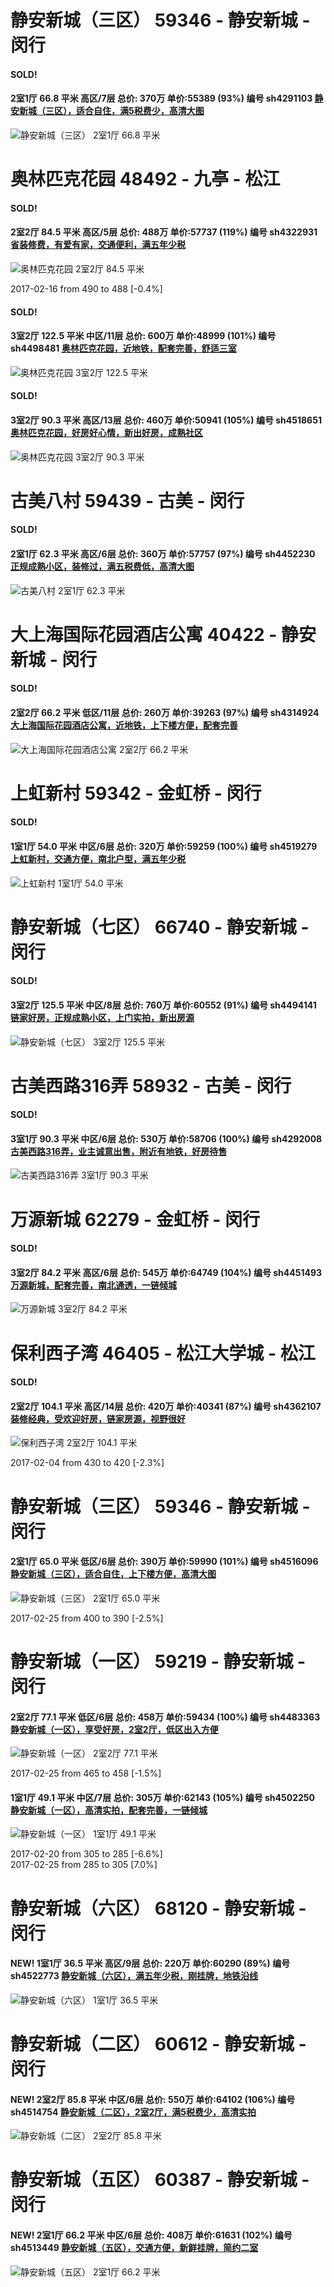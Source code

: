 # 静安新城（三区） 59346 - 静安新城 - 闵行

#### SOLD!
#### 2室1厅 66.8 平米 高区/7层 总价: 370万 单价:55389 (93%) 编号 sh4291103 [静安新城（三区），适合自住，满5税费少，高清大图](https://href.li/?http://sh.lianjia.com/ershoufang/sh4291103.html)

![静安新城（三区） 2室1厅 66.8 平米](http://cdn1.dooioo.com/fetch/vp/fy/gi/20160923/c8a4ae92-db7e-4dd9-94a7-b611d8440eff.jpg_200x150.jpg)



    


# 奥林匹克花园 48492 - 九亭 - 松江

#### SOLD!
#### 2室2厅 84.5 平米 高区/5层 总价: 488万 单价:57737 (119%) 编号 sh4322931 [省装修费，有爱有家，交通便利，满五年少税](https://href.li/?http://sh.lianjia.com/ershoufang/sh4322931.html)

![奥林匹克花园 2室2厅 84.5 平米](http://cdn7.dooioo.com/static/img/new-version/default_block.png)

2017-02-16 from 490 to 488 [-0.4%]

    
#### SOLD!
#### 3室2厅 122.5 平米 中区/11层 总价: 600万 单价:48999 (101%) 编号 sh4498481 [奥林匹克花园，近地铁，配套完善，舒适三室](https://href.li/?http://sh.lianjia.com/ershoufang/sh4498481.html)

![奥林匹克花园 3室2厅 122.5 平米](http://cdn1.dooioo.com/fetch/vp/fy/gi/20170104/28f2dec0-8b9a-48b4-b180-dfcf07bd8a5f.jpg_200x150.jpg)



    
#### SOLD!
#### 3室2厅 90.3 平米 高区/13层 总价: 460万 单价:50941 (105%) 编号 sh4518651 [奥林匹克花园，好房好心情，新出好房，成熟社区](https://href.li/?http://sh.lianjia.com/ershoufang/sh4518651.html)

![奥林匹克花园 3室2厅 90.3 平米](http://cdn7.dooioo.com/static/img/new-version/default_block.png)



    


# 古美八村 59439 - 古美 - 闵行

#### SOLD!
#### 2室1厅 62.3 平米 高区/6层 总价: 360万 单价:57757 (97%) 编号 sh4452230 [正规成熟小区，装修过，满五税费低，高清大图](https://href.li/?http://sh.lianjia.com/ershoufang/sh4452230.html)

![古美八村 2室1厅 62.3 平米](http://cdn1.dooioo.com/fetch/vp/fy/gi/20161225/db286378-24fb-43a7-9dd5-f7ad94cc4b80.jpg_200x150.jpg)



    


# 大上海国际花园酒店公寓 40422 - 静安新城 - 闵行

#### SOLD!
#### 2室2厅 66.2 平米 低区/11层 总价: 260万 单价:39263 (97%) 编号 sh4314924 [大上海国际花园酒店公寓，近地铁，上下楼方便，配套完善](https://href.li/?http://sh.lianjia.com/ershoufang/sh4314924.html)

![大上海国际花园酒店公寓 2室2厅 66.2 平米](http://cdn1.dooioo.com/fetch/vp/fy/gi/20161018/de633c82-fc74-40d2-84bb-7c9dc67d956b.jpg_200x150.jpg)



    


# 上虹新村 59342 - 金虹桥 - 闵行

#### SOLD!
#### 1室1厅 54.0 平米 中区/6层 总价: 320万 单价:59259 (100%) 编号 sh4519279 [上虹新村，交通方便，南北户型，满五年少税](https://href.li/?http://sh.lianjia.com/ershoufang/sh4519279.html)

![上虹新村 1室1厅 54.0 平米](http://cdn7.dooioo.com/static/img/new-version/default_block.png)



    


# 静安新城（七区） 66740 - 静安新城 - 闵行

#### SOLD!
#### 3室2厅 125.5 平米 中区/8层 总价: 760万 单价:60552 (91%) 编号 sh4494141 [链家好房，正规成熟小区，上门实拍，新出房源](https://href.li/?http://sh.lianjia.com/ershoufang/sh4494141.html)

![静安新城（七区） 3室2厅 125.5 平米](http://cdn1.dooioo.com/fetch/vp/fy/gi/20160531/795a675d-9160-40ef-aff1-605c35aa8820.jpg_200x150.jpg)



    


# 古美西路316弄 58932 - 古美 - 闵行

#### SOLD!
#### 3室1厅 90.3 平米 中区/6层 总价: 530万 单价:58706 (100%) 编号 sh4292008 [古美西路316弄，业主诚意出售，附近有地铁，好房待售](https://href.li/?http://sh.lianjia.com/ershoufang/sh4292008.html)

![古美西路316弄 3室1厅 90.3 平米](http://cdn1.dooioo.com/fetch/vp/fy/gi/20160923/8cff91ad-48df-4506-a4cd-3aa9031d4d12.jpg_200x150.jpg)



    


# 万源新城 62279 - 金虹桥 - 闵行

#### SOLD!
#### 3室2厅 84.2 平米 高区/6层 总价: 545万 单价:64749 (104%) 编号 sh4451493 [万源新城，配套完善，南北通透，一链倾城](https://href.li/?http://sh.lianjia.com/ershoufang/sh4451493.html)

![万源新城 3室2厅 84.2 平米](http://cdn1.dooioo.com/fetch/vp/fy/gi/20161228/19194179-fe10-465c-ac3f-47880450f2e8.jpg_200x150.jpg)



    


# 保利西子湾 46405 - 松江大学城 - 松江

#### SOLD!
#### 2室2厅 104.1 平米 高区/14层 总价: 420万 单价:40341 (87%) 编号 sh4362107 [装修经典，受欢迎好房，链家房源，视野很好](https://href.li/?http://sh.lianjia.com/ershoufang/sh4362107.html)

![保利西子湾 2室2厅 104.1 平米](http://cdn1.dooioo.com/fetch/vp/fy/gi/20151126/f7f2f080-ab92-4c09-a00a-1a0aada7bc81.jpg_200x150.jpg)

2017-02-04 from 430 to 420 [-2.3%]

    


# 静安新城（三区） 59346 - 静安新城 - 闵行

#### 2室1厅 65.0 平米 低区/6层 总价: 390万 单价:59990 (101%) 编号 sh4516096 [静安新城（三区），适合自住，上下楼方便，高清大图](https://href.li/?http://sh.lianjia.com/ershoufang/sh4516096.html)

![静安新城（三区） 2室1厅 65.0 平米](http://cdn1.dooioo.com/fetch/vp/fy/gi/20161029/6da51346-e070-46fc-9be0-51ef43918853.jpg_200x150.jpg)

2017-02-25 from 400 to 390 [-2.5%]

    


# 静安新城（一区） 59219 - 静安新城 - 闵行

#### 2室2厅 77.1 平米 低区/6层 总价: 458万 单价:59434 (100%) 编号 sh4483363 [静安新城（一区），享受好房，2室2厅，低区出入方便](https://href.li/?http://sh.lianjia.com/ershoufang/sh4483363.html)

![静安新城（一区） 2室2厅 77.1 平米](http://cdn1.dooioo.com/fetch/vp/fy/gi/20170205/fcbf7d57-57bc-4776-a15a-3d18b00a3c5a.jpg_200x150.jpg)

2017-02-25 from 465 to 458 [-1.5%]

    
#### 1室1厅 49.1 平米 中区/7层 总价: 305万 单价:62143 (105%) 编号 sh4502250 [静安新城（一区），高清实拍，配套完善，一链倾城](https://href.li/?http://sh.lianjia.com/ershoufang/sh4502250.html)

![静安新城（一区） 1室1厅 49.1 平米](http://cdn1.dooioo.com/fetch/vp/fy/gi/20170211/880c4102-e1a2-4881-a808-405cbb93d690.jpg_200x150.jpg)

2017-02-20 from 305 to 285 [-6.6%]<br />2017-02-25 from 285 to 305 [7.0%]

    


# 静安新城（六区） 68120 - 静安新城 - 闵行

#### NEW! 1室1厅 36.5 平米 高区/9层 总价: 220万 单价:60290 (89%) 编号 sh4522773 [静安新城（六区），满五年少税，刚挂牌，地铁沿线](https://href.li/?http://sh.lianjia.com/ershoufang/sh4522773.html)

![静安新城（六区） 1室1厅 36.5 平米](http://cdn1.dooioo.com/fetch/vp/fy/gi/20140722/692a1c8b-ad84-4375-9662-a60e258a6079.jpg_200x150.jpg)

    


# 静安新城（二区） 60612 - 静安新城 - 闵行

#### NEW! 2室2厅 85.8 平米 中区/6层 总价: 550万 单价:64102 (106%) 编号 sh4514754 [静安新城（二区），2室2厅，满5税费少，高清实拍](https://href.li/?http://sh.lianjia.com/ershoufang/sh4514754.html)

![静安新城（二区） 2室2厅 85.8 平米](http://cdn1.dooioo.com/fetch/vp/fy/gi/20170219/76aa9ec0-bcea-4f51-8c04-aaa44727cbb8.jpg_200x150.jpg)

    


# 静安新城（五区） 60387 - 静安新城 - 闵行

#### NEW! 2室1厅 66.2 平米 中区/6层 总价: 408万 单价:61631 (102%) 编号 sh4513449 [静安新城（五区），交通方便，新鲜挂牌，简约二室](https://href.li/?http://sh.lianjia.com/ershoufang/sh4513449.html)

![静安新城（五区） 2室1厅 66.2 平米](http://cdn1.dooioo.com/fetch/vp/fy/gi/20170219/cc369a2e-b30f-4bbd-88a4-c6022ff0f4fa.jpg_200x150.jpg)

    


